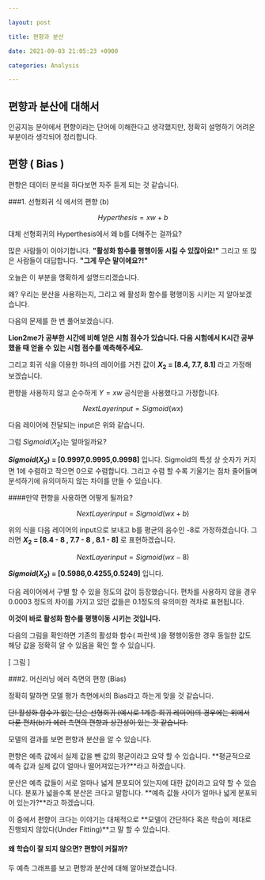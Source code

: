 ```yaml
---

layout: post

title: 편향과 분산

date: 2021-09-03 21:05:23 +0900

categories: Analysis

---
```


편향과 분산에 대해서
---

인공지능 분야에서 편향이라는 단어에 이해한다고 생각했지만, 정확히 설명하기 어려운 부분이라 생각되어 정리합니다.

## 편향 ( Bias )

편향은 데이터 분석을 하다보면 자주 듣게 되는 것 같습니다.

###1. 선형회귀 식 에서의 편향 (b)

$$Hyperthesis = xw + b$$

대체 선형회귀의 Hyperthesis에서 왜 b를 더해주는 걸까요?

많은 사람들이 이야기합니다.
**"활성화 함수를 평행이동 시킬 수 있잖아요!"**
그리고 또 많은 사람들이 대답합니다.
**"그게 무슨 말이에요?!"**

오늘은 이 부분을 명확하게 설명드리겠습니다.

왜? 우리는 분산을 사용하는지, 그리고 왜 활성화 함수를 평행이동 시키는 지 알아보겠습니다.

다음의 문제를 한 번 풀어보겠습니다.

**Lion2me가 공부한 시간에 비해 얻은 시험 점수가 있습니다. 다음 시험에서 K시간 공부했을 때 얻을 수 있는 시험 점수를 예측해주세요.**

그리고 회귀 식을 이용한 하나의 레이어를 거친 값이 **$X_2$ = [8.4, 7.7, 8.1]** 라고 가정해보겠습니다.

편향을 사용하지 않고 순수하게 $Y = xw$ 공식만을 사용했다고 가정합니다.

$$NextLayerinput = Sigmoid(wx)$$

다음 레이어에 전달되는 input은 위와 같습니다.

그럼 $Sigmoid(X_2)$는 얼마일까요?

**$Sigmoid(X_2)$ = [0.9997,0.9995,0.9998]** 입니다.
Sigmoid의 특성 상 숫자가 커지면 1에 수렴하고 작으면 0으로 수렴합니다.
그리고 수렴 할 수록 기울기는 점차 줄어들며 분석하기에 유의미하지 않는 차이를 만들 수 있습니다.

####만약 편향을 사용하면 어떻게 될까요?

$$NextLayerinput = Sigmoid(wx+b)$$

위의 식을 다음 레이어의 input으로 보내고 b를 평균의 음수인 -8로 가정하겠습니다. 그러면 **$X_2$ = [8.4 - 8 , 7.7 - 8 , 8.1 - 8]** 로 표현하겠습니다.

$$NextLayerinput = Sigmoid(wx-8)$$

**$Sigmoid(X_2)$ = [0.5986,0.4255,0.5249]** 입니다.

다음 레이어에서 구별 할 수 있을 정도의 값이 등장했습니다.
편차를 사용하지 않을 경우 0.0003 정도의 차이를 가지고 있던 값들은 0.1정도의 유의미한 격차로 표현됩니다.

**이것이 바로 활성화 함수를 평행이동 시키는 것입니다.**

다음의 그림을 확인하면 기존의 활성화 함수( 파란색 )을 평행이동한 경우 동일한 값도 해당 값을 정확히 알 수 있음을 확인 할 수 있습니다.

[ 그림 ]


###2. 머신러닝 에러 측면의 편향 (Bias)

정확히 말하면 모델 평가 측면에서의 Bias라고 하는게 맞을 것 같습니다.

~~단! 활성화 함수가 없는 단순 선형회귀 (예시로 1계층 회귀 레이어)의 경우에는 위에서 다룬 편차(b)가 에러 측면의 편향과 상관성이 있는 것 같습니다.~~

모델의 결과를 보면 편향과 분산을 알 수 있습니다.

편향은 예측 값에서 실제 값을 뺀 값의 평균이라고 요약 할 수 있습니다.
**평균적으로 예측 값과 실제 값이 얼마나 떨어져있는가?**라고 하겠습니다.

분산은 예측 값들이 서로 얼마나 넓게 분포되어 있는지에 대한 값이라고 요약 할 수 있습니다.
분포가 넓을수록 분산은 크다고 말합니다.
**예측 값들 사이가 얼마나 넓게 분포되어 있는가?**라고 하겠습니다.

이 중에서 편향이 크다는 이야기는 대체적으로 **모델이 간단하다 혹은 학습이 제대로 진행되지 않았다(Under Fitting)**고 말 할 수 있습니다.

#### 왜 학습이 잘 되지 않으면? 편향이 커질까?

두 예측 그래프를 보고 편향과 분산에 대해 알아보겠습니다.
